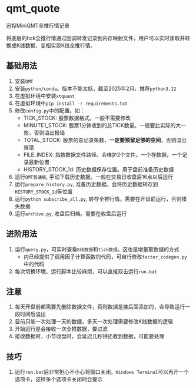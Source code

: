 # qmt_quote

迅投MiniQMT全推行情记录

将底层的tick全推行情通过回调转发记录到内存映射文件，用户可以实时读取并转换成K线数据，变相实现K线全推行情。

## 基础用法

1. 安装`QMT`
2. 安装`python/conda`。版本不能太低，截至2025年2月，推荐`python3.12`
3. 在虚拟环境中安装`xtquant`
4. 在虚拟环境中`pip install -r requirements.txt`
5. 修改`config.py`中的配置。如：
    - TICK_STOCK: 股票数据格式。一般不需要修改
    - MINUTE1_STOCK: 股票1分钟收到的总TICK数量。一般要比实际的大一些，否则溢出报错
    - TOTAL_STOCK: 股票的总记录条数，**一定要预留足够的空间**，否则溢出报错
    - FILE_INDEX: 指数数据文件路径。会维护2个文件。一个存数据，一个记录最新位置
    - HISTORY_STOCK_1d: 历史数据保存位置。用于盘前准备历史数据
6. 运行`QMT普通版`, 手动下载历史数据。一般在交易日收盘后16点以后运行
7. 运行`prepare_history.py`, 准备历史数据。会将历史数据转存到`HISTORY_STOCK_1d`等位置
8. 运行`python subscribe_all.py`, 转存全推行情。需要在开盘前运行，否则错失数据
9. 运行`archive.py`, 收盘后归档。需要在收盘后运行

## 进阶用法

1. 运行`query.py`，可实时查看`K线数据`和`tick数据`。这也是增量取数据的方式
   - 内已经提供了调用因子计算函数的代码，可自行修改`factor_codegen.py`中的代码
2. 每次切换环境、运行脚本比较麻烦，可以直接双击运行`run.bat`

## 注意

1. 每天开盘前都需要先删除数据文件，否则数据是接后面添加的，会导致运行一段时间后溢出
2. 目前只能一次处理一天的数据，多天一次处理需要修改K线数据的逻辑
3. 开始运行是会接收一次全推数据，要过滤
4. 接收数据时，小节收盘时，会延迟几秒钟还收到数据，可能要处理

## 技巧

1. 运行`run.bat`后非常担心不小心将窗口关闭。`Windows Terminal`可以再开一个选项卡，这样多个选项卡关闭时会提示
